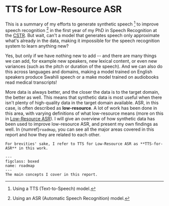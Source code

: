# TTS for Low-Resource ASR

This is a summary of my efforts to generate synthetic speech [^TTS] to improve speech recognition [^ASR] in the first year of my PhD in Speech Recognition at the [CSTR](https://www.cstr.ed.ac.uk/). But wait, can't a model that generates speech only approximate what's already in the data, making it impossible for the speech recognition system to learn anything new?

Yes, but only if we have nothing new to add -- and there are many things we can add, for example new speakers, new lexical content, or even new variances (such as the pitch or duration of the speech). And we can also do this across languages and domains, making a model trained on English speakers produce Swahili speech or a make model trained on audiobooks read medical transcripts!

More data is always better, and the closer the data is to the target domain, the better as well. This means that synthetic data is most useful when there isn't plenty of high-quality data in the target domain available. ASR, in this case, is often described as **low-resource**. A lot of work has been done in this area, with varying definitions of what low-resource means (more on this in [Low-Resource ASR](markdown/03_low_resource_asr)). I will give an overview of how synthetic data has been used to improve low-resource ASR, and present my own findings as well. In {numref}`roadmap`, you can see all the major areas covered in this report and how they are related to each other.

```{note}
For brevities' sake, I refer to TTS for Low-Resource ASR as **TTS-for-ASR** in this work.
```

```{figure} figures/roadmap.svg
---
figclass: boxed
name: roadmap
---
The main concepts I cover in this report.
```

<!-- There is also a more formal version of this report for submission to the University, which you can download here. -->


[^TTS]: Using a TTS (Text-to-Speech) model.

[^ASR]: Using an ASR (Automatic Speech Recognition) model.